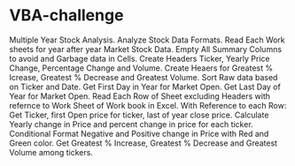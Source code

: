 # VBA-challenge
Multiple Year Stock Analysis.
Analyze Stock Data Formats.
Read Each Work sheets for year after year Market Stock Data.
Empty All Summary Columns to avoid and Garbage data in Cells.
Create Headers Ticker, Yearly Price Change, Percentage Change and Volume.
Create Heaers for Greatest % Icrease, Greatest % Decrease and Greatest Volume.
Sort Raw data based on Ticker and Date.
Get First Day in Year for Market Open.
Get Last Day of Year for Market Open.
Read Each Row of Sheet excluding Headers with refernce to Work Sheet of Work book in Excel.
With Reference to each Row:
Get Ticker, first Open price for ticker, last of year close price.
Calculate Yearly change in Price and percent change in price for each ticker.
Conditional Format Negative and Positive change in Price with Red and Green color. 
Get Greatest % Increase, Greatest % Decrease and Greatest Volume among tickers.

